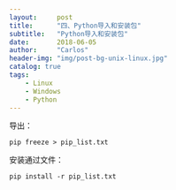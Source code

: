 ```yaml
---
layout:     post
title:      "四、Python导入和安装包"
subtitle:   "Python导入和安装包"
date:       2018-06-05 
author:     "Carlos"
header-img: "img/post-bg-unix-linux.jpg"
catalog: true
tags:
    - Linux
    - Windows
    - Python
---
```


导出：
```
pip freeze > pip_list.txt
```

安装通过文件：
```
pip install -r pip_list.txt
```
